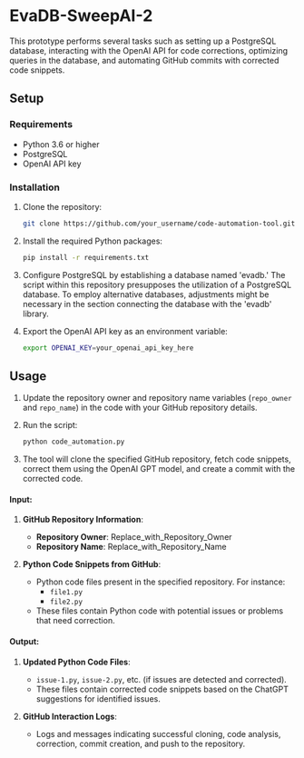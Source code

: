 # EvaDB-SweepAI-2

This prototype performs several tasks such as setting up a PostgreSQL database, interacting with the OpenAI API for code corrections, optimizing queries in the database, and automating GitHub commits with corrected code snippets.


## Setup

### Requirements

- Python 3.6 or higher
- PostgreSQL
- OpenAI API key

### Installation

1. Clone the repository:

    ```bash
    git clone https://github.com/your_username/code-automation-tool.git
    ```

2. Install the required Python packages:

    ```bash
    pip install -r requirements.txt
    ```

3. Configure PostgreSQL by establishing a database named 'evadb.' The script within this repository presupposes the utilization of a PostgreSQL database. To employ alternative databases, adjustments might be necessary in the section connecting the database with the 'evadb' library.

 4. Export the OpenAI API key as an environment variable:

    ```bash
    export OPENAI_KEY=your_openai_api_key_here
    ```

## Usage

1. Update the repository owner and repository name variables (`repo_owner` and `repo_name`) in the code with your GitHub repository details.

2. Run the script:

    ```bash
    python code_automation.py
    ```

3. The tool will clone the specified GitHub repository, fetch code snippets, correct them using the OpenAI GPT model, and create a commit with the corrected code.



#### Input:

1. **GitHub Repository Information**:
   - **Repository Owner**: Replace_with_Repository_Owner
   - **Repository Name**: Replace_with_Repository_Name

2. **Python Code Snippets from GitHub**:
   - Python code files present in the specified repository. For instance:
     - `file1.py`
     - `file2.py`
   - These files contain Python code with potential issues or problems that need correction.




#### Output:

1. **Updated Python Code Files**:
   - `issue-1.py`, `issue-2.py`, etc. (if issues are detected and corrected).
   - These files contain corrected code snippets based on the ChatGPT suggestions for identified issues.

2. **GitHub Interaction Logs**:
   - Logs and messages indicating successful cloning, code analysis, correction, commit creation, and push to the repository.

